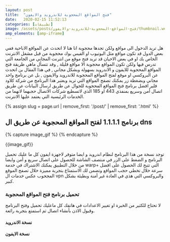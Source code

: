 ```yaml
---
layout: post
title:  "فتح المواقع المحجوبة للاندرويد والايفون"
date:   2020-02-15 11:52:13
categories: [تطبيقات]
image: /assets/posts/فتح-المواقع-المحجوبة-للاندرويد-والايفون/thumbnail.webp
amp_elements: [amp-iframe]
---
```


هل تريد الدخول الى مواقع ولكن تجدها محجوبة انا هنا لا اتحدث عن المواقع الاباحية ففي بعض الدول قد تكون مواقع مثل اليوتيوب او الفيس بوك محجوبة من قبل مشغل الانترنت الخاص بك او في بعض الاحيان قد تريد فتح موقع من انترنت المجاني من الجامعة التي تدرس فيها ولكن تكون المواقع محجوبة الا مواقع قليلة , وقد تتسأل ماهي طريقة فتح المواقع المحجوبة للايفون و الاندرويد بسهولة وبشكل مجاني , في هذا المقال بن اتحدث عن البروكسي او موقع لفتح المواقع المحجوبة للاندرويد والايفون , بل عن برنامج واحد مجاني وبضغطة زر يمكنك تصفح المواقع التي تريد وبعتبر هذا البرنامج من شركة كلاود فلير افضل برنامج فتح المواقع المحجوبة للجوال عن طريق ارسال البيانات عن طريق اتصال أمن وسريع بمنفذي 443 او 185 الذي لاتسطيع شركات الاتصال حجبهما لانهما من الخدمات الرئيسية التي يعتمد عليها الانترنت.

{% assign slug = page.url | remove_first: '/post/' | remove_first: '.html' %}

## برنامج 1.1.1.1 لفتح المواقع المحجوبة عن طريق ال dns

{% capture image_gif %}
<amp-img class="img-fit" alt="برنامج 1.1.1.1 لفتح المواقع المحجوبة عن طريق ال dns" src="/assets/posts/{{ slug }}/فتح-المواقع-المحجوبة-للاندرويد-والايفون.gif" width="auto" height=80vh layout="fixed-height"></amp-img>
{% endcapture %}

{{image_gif}}

توجد نسخة من هذا البرنامج لنظام اندرويد و ايضا متوفر لاجهزة ايفون كل ما عليك تحميل البرنامج و الضغط على الزر في منتصف الشاشة للحصول على اتصال سريع و أمن وايضا من خلال التطبيق يمكنك الاشتراك في خدمة warp+ التي تتيح لك الحصول على افضل سرعة خلال تخطي حجب المواقع وتضمن لك الاستمتاع بتجربة مميزة خلال تصفح الموقع المجحوب عكس خدمات ال vpn والبروكسي التي هذي في العادة غير أمنة وبطيئة بشكل كبير.

### تحميل برنامج فتح المواقع المحجوبة

لا تحتاج للكثير من الخبرة او تغيير الاعدادات في هاتفك كل ماعليك تحميل وفتح البرنامج وقبول الاذن بأنشاء اتصال ثم استمتع بتجربة رائعة.

#### نسخة الاندرويد

<amp-iframe src="https://hatenablog-parts.com/embed?url=https://play.google.com/store/apps/details?id=com.cloudflare.onedotonedotonedotone" width="500" height="155" sandbox="allow-scripts allow-same-origin allow-popups" layout="responsive" frameborder="0"></amp-iframe>

#### نسخة الايفون

<amp-iframe src="https://hatenablog-parts.com/embed?url=https://apps.apple.com/us/app/1-1-1-1-faster-internet/id1423538627" width="500" height="155" sandbox="allow-scripts allow-same-origin allow-popups" layout="responsive" frameborder="0"></amp-iframe>

